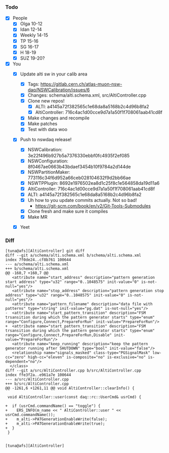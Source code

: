 ### Todo

- [x] People
   - [x] Olga 10-12
   - [x] Idan 12-14
   - [x] Weekly 14-15
   - [x] TP 15-16
   - [x] SG 16-17
   - [x] H 18-19
   - [x] SUZ 19-20?

- [x] You
   - [x] Update alti sw in your calib area
      - [x] Tags: https://gitlab.cern.ch/atlas-muon-nsw-daq/NSWCalibration/issues/6
      - [x] Changes: schema/alti.schema.xml, src/AltiController.cpp
      - [x] Clone new repos!
         - [x] ALTI: a4145a72f382565c1e68da8a5168b2c4d96b8fa2
         - [x] AltiController: 716c4ac1d00cce9d7a1a50f1f708061aab41cd8f
      - [x] Make changes and recompile
      - [x] Make patches
      - [x] Test with data woo
   - [x] Push to nswdaq release!
      - [x] NSWCalibration: 3e22f496b927b5a7376330ebbf0fc4935f2ef085
      - [x] NSWConfiguration: 8f0467ae0663b43bdaef3454b10f9784a2d144de
      - [x] NSWPartitionMaker: 773116c34f6d952a66ceb028104632f9d2bb66ae
      - [x] NSWTPPlugin: 8692e1976502ea8d1c25f8c1e564858da19d11a6
      - [x] AltiController: 716c4ac1d00cce9d7a1a50f1f708061aab41cd8f
      - [x] ALTI: a4145a72f382565c1e68da8a5168b2c4d96b8fa2
      - [x] Uh how to you update commits actually. Not so bad!
         * https://git-scm.com/book/en/v2/Git-Tools-Submodules
      - [x] Clone fresh and make sure it compiles
      - [x] Make MR
   - [x] Yeet
   
   
### Diff
   
```
[tuna@afs][AltiController] git diff
diff --git a/schema/alti.schema.xml b/schema/alti.schema.xml
index 7f0de24..cf8b761 100644
--- a/schema/alti.schema.xml
+++ b/schema/alti.schema.xml
@@ -160,7 +160,7 @@
   <attribute name="start_address" description="pattern generation start address" type="u32" range="0..1048575" init-value="0" is-not-null="yes"/>
   <attribute name="stop_address" description="pattern generation stop address" type="u32" range="0..1048575" init-value="0" is-not-null="yes"/>
   <attribute name="pattern_filename" description="data file with patterns" type="string" init-value="pg.dat" is-not-null="yes"/>
-  <attribute name="start_pattern_transition" description="FSM trsansition during which the pattern generator starts" type="enum" range="Configure,Connect,PrepareForRun" init-value="PrepareForRun"/>
+  <attribute name="start_pattern_transition" description="FSM trsansition during which the pattern generator starts" type="enum" range="Configure,Connect,PrepareForRun,Disable" init-value="PrepareForRun"/>
   <attribute name="keep_running" description="keep the pattern generator running after SHUTDOWN" type="bool" init-value="false"/>
   <relationship name="signals_masked" class-type="PGSignalMask" low-cc="zero" high-cc="eleven" is-composite="no" is-exclusive="no" is-dependent="no"/>
  </class>
diff --git a/src/AltiController.cpp b/src/AltiController.cpp
index ffe3f2a..e961a7e 100644
--- a/src/AltiController.cpp
+++ b/src/AltiController.cpp
@@ -1261,6 +1261,11 @@ void AltiController::clearInfo() {

 void AltiController::user(const daq::rc::UserCmd& usrCmd) {

+  if (usrCmd.commandName() == "toggle") {
+    ERS_INFO(m_name << " AltiController::user " << usrCmd.commandName());
+    m_alti->PATGenerationEnableWrite(false);
+    m_alti->PATGenerationEnableWrite(true);
+  }
 }


[tuna@afs][AltiController]
```

